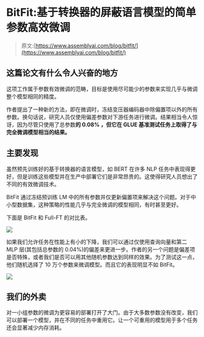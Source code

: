# BitFit:基于转换器的屏蔽语言模型的简单参数高效微调

> 原文:[https://www.assemblyai.com/blog/bitfit/](https://www.assemblyai.com/blog/bitfit/)

## **这篇论文有什么令人兴奋的地方**

这项工作属于参数有效微调的范畴，目标是使用尽可能少的参数来实现几乎与微调整个模型相同的精度。

作者提出了一种新的方法，即在微调时，冻结变压器编码器中除偏置项以外的所有参数。换句话说，研究人员仅使用偏差参数对下游任务进行微调。结果相当令人惊讶，因为尽管只使用了总参数**的 **0.08%** ，但它在 GLUE 基准测试任务上取得了与完全微调模型相当的结果。**

## **主要发现**

虽然预先训练好的基于转换器的语言模型，如 BERT 在许多 NLP 任务中表现得更好，但是训练这些模型并在生产中部署它们是非常昂贵的。这使得研究人员想出了不同的有效微调技术。

BitFit 通过冻结预训练 LM 中的所有参数并仅更新偏置项来解决这个问题。对于中小型数据集，这种策略的性能几乎与完全微调的模型相同，有时甚至更好。

下面是 BitFit 和 Full-FT 的对比表。

![](../Images/8ffa35fb132139bd8671727d909110ce.png)

如果我们允许任务在性能上有小的下降，我们可以通过仅使用查询向量和第二 MLP 层(其包括总参数的 0.04%)的偏差来更进一步。作者的另一个问题是偏差项是否特殊，或者我们是否可以用其他随机参数达到同样的效果。为了测试这一点，他们随机选择了 10 万个参数来微调模型。而且它的表现明显不如 BitFit。

![](../Images/da0ecdc616520b3b7385076b7f37b36c.png)

## **我们的外卖**

对一小组参数的微调为更容易的部署打开了大门。由于大多数参数没有改变，我们可以部署一个模型，并在不同的任务中重用它。让一个可重用的模型用于多个任务还会显著减少内存消耗。